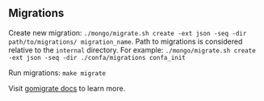 ## Migrations
Create new migration: `./mongo/migrate.sh create -ext json -seq -dir path/to/migrations/ migration_name`. Path to migrations is considered relative to the `internal` directory.
For example: `./mongo/migrate.sh create -ext json -seq -dir ./confa/migrations confa_init`

Run migrations: `make migrate`

Visit [gomigrate docs](https://github.com/golang-migrate/migrate) to learn more.
